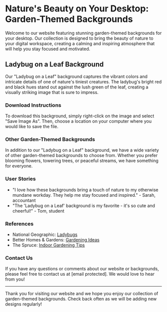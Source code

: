 <!--font:IBM Plex Sans-->

# Nature's Beauty on Your Desktop: Garden-Themed Backgrounds

Welcome to our website featuring stunning garden-themed backgrounds for your desktop. Our collection is designed to bring the beauty of nature to your digital workspace, creating a calming and inspiring atmosphere that will help you stay focused and motivated.

## Ladybug on a Leaf Background

Our "Ladybug on a Leaf" background captures the vibrant colors and intricate details of one of nature's tiniest creatures. The ladybug's bright red and black hues stand out against the lush green of the leaf, creating a visually striking image that is sure to impress.

### Download Instructions

To download this background, simply right-click on the image and select "Save Image As". Then, choose a location on your computer where you would like to save the file.

### Other Garden-Themed Backgrounds

In addition to our "Ladybug on a Leaf" background, we have a wide variety of other garden-themed backgrounds to choose from. Whether you prefer blooming flowers, towering trees, or peaceful streams, we have something for everyone.

### User Stories

- "I love how these backgrounds bring a touch of nature to my otherwise mundane workday. They help me stay focused and inspired." - Sarah, accountant
- "The 'Ladybug on a Leaf' background is my favorite - it's so cute and cheerful!" - Tom, student

### References

- National Geographic: [Ladybugs](#)
- Better Homes & Gardens: [Gardening Ideas](#)
- The Spruce: [Indoor Gardening Tips](#)

### Contact Us

If you have any questions or comments about our website or backgrounds, please feel free to contact us at [email protected]. We would love to hear from you!

---

Thank you for visiting our website and we hope you enjoy our collection of garden-themed backgrounds. Check back often as we will be adding new designs regularly!

<!--

Write me content for website with wallpaper which alt text is:

"A close-up of a ladybug on a leaf"

The name/title of the page should not be 1:1 copy of the alt text but rather a real content of the website which is using this wallpaper.

- Use markdown format 
- Start with heading
- Heading should be short and concise
- The content should look like a real website 
- The website should not be about the wallpaper, wallpaper is just a related background
- Heading should be contain work "wallpaper" or "background"
- Include real sections like references, contact, user stories, etc. use things relevant to the page purpose.
- Feel free to use structure like headings, bullets, numbering, blockquotes, paragraphs, horizontal lines, etc.
- You can use formatting like bold or _italic_
- You can include UTF-8 emojis
- Links should be only #hash anchors (and you can refer to the document itself)
- Do not include images


---


# Garden-Themed Desktop Wallpaper: Bring Nature to Your Screen

Welcome to our website featuring beautiful garden-themed desktop wallpapers. Our wallpaper collection is perfect for those who love nature and want to bring a touch of the outdoors to their digital workspace.

## Ladybug on a Leaf Wallpaper

Our "Ladybug on a Leaf" wallpaper captures the beauty of one of nature's tiniest creatures up close. The vibrant red and black colors of the ladybug contrast perfectly with the green hues of the leaf, making for a stunning and eye-catching background image.

### Download Instructions

To download this wallpaper, simply right-click on the image and select "Save Image As". Then, choose a location on your computer where you would like to save the file.

### Other Garden-Themed Wallpapers

If you're looking for more nature-inspired wallpapers, be sure to check out our other collections. From blooming flowers to lush forests, we have a variety of options to suit every taste.

### User Stories

- "I love having a beautiful and calming background on my computer while I work, and these garden-themed wallpapers are just perfect." - Jane, graphic designer
- "The 'Ladybug on a Leaf' wallpaper is my favorite - it's so cute and cheerful!" - Tom, student

### References

- National Geographic: [Ladybugs](#)
- Better Homes & Gardens: [Gardening Ideas](#)
- The Spruce: [Indoor Gardening Tips](#)

### Contact Us

If you have any questions or comments about our website or wallpapers, please feel free to contact us at [email protected]. We would love to hear from you!

---

Thank you for visiting our website and we hope you enjoy our garden-themed wallpapers. Check back often as we will be adding new designs regularly!


---


Heading should not include word "wallpaper". The website should not be about the wallpaper itself, wallpaper is just a related background, rewrite whole content.


---


# Nature's Beauty on Your Desktop: Garden-Themed Backgrounds

Welcome to our website featuring stunning garden-themed backgrounds for your desktop. Our collection is designed to bring the beauty of nature to your digital workspace, creating a calming and inspiring atmosphere that will help you stay focused and motivated.

## Ladybug on a Leaf Background

Our "Ladybug on a Leaf" background captures the vibrant colors and intricate details of one of nature's tiniest creatures. The ladybug's bright red and black hues stand out against the lush green of the leaf, creating a visually striking image that is sure to impress.

### Download Instructions

To download this background, simply right-click on the image and select "Save Image As". Then, choose a location on your computer where you would like to save the file.

### Other Garden-Themed Backgrounds

In addition to our "Ladybug on a Leaf" background, we have a wide variety of other garden-themed backgrounds to choose from. Whether you prefer blooming flowers, towering trees, or peaceful streams, we have something for everyone.

### User Stories

- "I love how these backgrounds bring a touch of nature to my otherwise mundane workday. They help me stay focused and inspired." - Sarah, accountant
- "The 'Ladybug on a Leaf' background is my favorite - it's so cute and cheerful!" - Tom, student

### References

- National Geographic: [Ladybugs](#)
- Better Homes & Gardens: [Gardening Ideas](#)
- The Spruce: [Indoor Gardening Tips](#)

### Contact Us

If you have any questions or comments about our website or backgrounds, please feel free to contact us at [email protected]. We would love to hear from you!

---

Thank you for visiting our website and we hope you enjoy our collection of garden-themed backgrounds. Check back often as we will be adding new designs regularly!

-->
